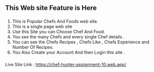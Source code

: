 ## This Web site Feature is Here ##
###
1. This is Popular Chefs And Foods web site. 
2. This is a single page web site 
3. Use this Site you can Choose Chef And Food.  
4. You see the many Chefs and every single Chef details .
5. You can see the Chefs Recipes , Chefs Like , Chefs Experience and Number Of Recipes. 
6. You Also Create your Account And then Login this site . 
###

Live Site Link : https://chef-hunter-assignment-10.web.app/